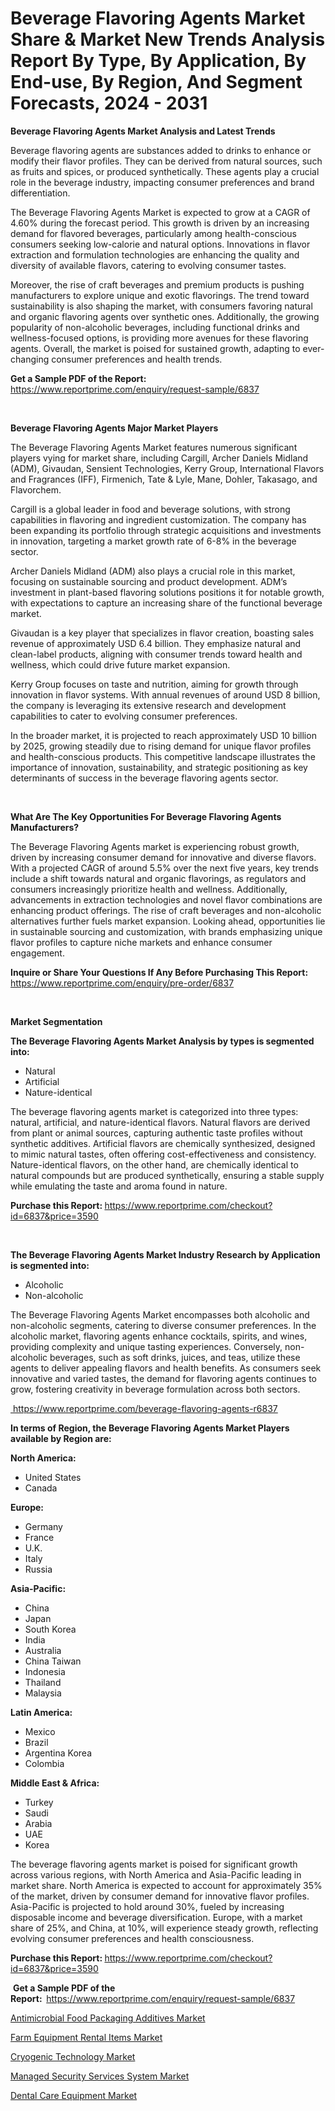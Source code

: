<p><h1>Beverage Flavoring Agents Market Share & Market New Trends Analysis Report By Type, By Application, By End-use, By Region, And Segment Forecasts, 2024 - 2031</h1></p><p><strong>Beverage Flavoring Agents Market Analysis and Latest Trends</strong></p>
<p><p>Beverage flavoring agents are substances added to drinks to enhance or modify their flavor profiles. They can be derived from natural sources, such as fruits and spices, or produced synthetically. These agents play a crucial role in the beverage industry, impacting consumer preferences and brand differentiation.</p><p>The Beverage Flavoring Agents Market is expected to grow at a CAGR of 4.60% during the forecast period. This growth is driven by an increasing demand for flavored beverages, particularly among health-conscious consumers seeking low-calorie and natural options. Innovations in flavor extraction and formulation technologies are enhancing the quality and diversity of available flavors, catering to evolving consumer tastes.</p><p>Moreover, the rise of craft beverages and premium products is pushing manufacturers to explore unique and exotic flavorings. The trend toward sustainability is also shaping the market, with consumers favoring natural and organic flavoring agents over synthetic ones. Additionally, the growing popularity of non-alcoholic beverages, including functional drinks and wellness-focused options, is providing more avenues for these flavoring agents. Overall, the market is poised for sustained growth, adapting to ever-changing consumer preferences and health trends.</p></p>
<p><strong>Get a Sample PDF of the Report:&nbsp;</strong> <a href="https://www.reportprime.com/enquiry/request-sample/6837?utm_campaign=1110&utm_medium=2&utm_source=Github&utm_content=ia&utm_term=25112024&utm_id=beverage-flavoring-agents">https://www.reportprime.com/enquiry/request-sample/6837</a></p>
<p>&nbsp;</p>
<p><strong>Beverage Flavoring Agents Major Market Players</strong></p>
<p><p>The Beverage Flavoring Agents Market features numerous significant players vying for market share, including Cargill, Archer Daniels Midland (ADM), Givaudan, Sensient Technologies, Kerry Group, International Flavors and Fragrances (IFF), Firmenich, Tate & Lyle, Mane, Dohler, Takasago, and Flavorchem. </p><p>Cargill is a global leader in food and beverage solutions, with strong capabilities in flavoring and ingredient customization. The company has been expanding its portfolio through strategic acquisitions and investments in innovation, targeting a market growth rate of 6-8% in the beverage sector.</p><p>Archer Daniels Midland (ADM) also plays a crucial role in this market, focusing on sustainable sourcing and product development. ADM’s investment in plant-based flavoring solutions positions it for notable growth, with expectations to capture an increasing share of the functional beverage market.</p><p>Givaudan is a key player that specializes in flavor creation, boasting sales revenue of approximately USD 6.4 billion. They emphasize natural and clean-label products, aligning with consumer trends toward health and wellness, which could drive future market expansion.</p><p>Kerry Group focuses on taste and nutrition, aiming for growth through innovation in flavor systems. With annual revenues of around USD 8 billion, the company is leveraging its extensive research and development capabilities to cater to evolving consumer preferences.</p><p>In the broader market, it is projected to reach approximately USD 10 billion by 2025, growing steadily due to rising demand for unique flavor profiles and health-conscious products. This competitive landscape illustrates the importance of innovation, sustainability, and strategic positioning as key determinants of success in the beverage flavoring agents sector.</p></p>
<p>&nbsp;</p>
<p><strong>What Are The Key Opportunities For Beverage Flavoring Agents Manufacturers?</strong></p>
<p><p>The Beverage Flavoring Agents market is experiencing robust growth, driven by increasing consumer demand for innovative and diverse flavors. With a projected CAGR of around 5.5% over the next five years, key trends include a shift towards natural and organic flavorings, as regulators and consumers increasingly prioritize health and wellness. Additionally, advancements in extraction technologies and novel flavor combinations are enhancing product offerings. The rise of craft beverages and non-alcoholic alternatives further fuels market expansion. Looking ahead, opportunities lie in sustainable sourcing and customization, with brands emphasizing unique flavor profiles to capture niche markets and enhance consumer engagement.</p></p>
<p><strong>Inquire or Share Your Questions If Any Before Purchasing This Report:</strong> <a href="https://www.reportprime.com/enquiry/pre-order/6837?utm_campaign=1110&utm_medium=2&utm_source=Github&utm_content=ia&utm_term=25112024&utm_id=beverage-flavoring-agents">https://www.reportprime.com/enquiry/pre-order/6837</a></p>
<p>&nbsp;</p>
<p><strong>Market Segmentation</strong></p>
<p><strong>The Beverage Flavoring Agents Market Analysis by types is segmented into:</strong></p>
<p><ul><li>Natural</li><li>Artificial</li><li>Nature-identical</li></ul></p>
<p><p>The beverage flavoring agents market is categorized into three types: natural, artificial, and nature-identical flavors. Natural flavors are derived from plant or animal sources, capturing authentic taste profiles without synthetic additives. Artificial flavors are chemically synthesized, designed to mimic natural tastes, often offering cost-effectiveness and consistency. Nature-identical flavors, on the other hand, are chemically identical to natural compounds but are produced synthetically, ensuring a stable supply while emulating the taste and aroma found in nature.</p></p>
<p><strong>Purchase this Report:&nbsp;</strong><a href="https://www.reportprime.com/checkout?id=6837&price=3590&utm_campaign=1110&utm_medium=2&utm_source=Github&utm_content=ia&utm_term=25112024&utm_id=beverage-flavoring-agents">https://www.reportprime.com/checkout?id=6837&price=3590</a></p>
<p>&nbsp;</p>
<p><strong>The Beverage Flavoring Agents Market Industry Research by Application is segmented into:</strong></p>
<p><ul><li>Alcoholic</li><li>Non-alcoholic</li></ul></p>
<p><p>The Beverage Flavoring Agents Market encompasses both alcoholic and non-alcoholic segments, catering to diverse consumer preferences. In the alcoholic market, flavoring agents enhance cocktails, spirits, and wines, providing complexity and unique tasting experiences. Conversely, non-alcoholic beverages, such as soft drinks, juices, and teas, utilize these agents to deliver appealing flavors and health benefits. As consumers seek innovative and varied tastes, the demand for flavoring agents continues to grow, fostering creativity in beverage formulation across both sectors.</p></p>
<p><a href="https://www.reportprime.com/beverage-flavoring-agents-r6837?utm_campaign=1110&utm_medium=2&utm_source=Github&utm_content=ia&utm_term=25112024&utm_id=beverage-flavoring-agents">&nbsp;https://www.reportprime.com/beverage-flavoring-agents-r6837</a></p>
<p><strong>In terms of Region, the Beverage Flavoring Agents Market Players available by Region are:</strong></p>
<p>
    <p> <strong> North America: </strong>
        <ul>
            <li>United States</li>
            <li>Canada</li>
        </ul>
        </p> 
    <p> <strong> Europe: </strong>
        <ul>
            <li>Germany</li>
            <li>France</li>
            <li>U.K.</li>
            <li>Italy</li>
            <li>Russia</li>
        </ul>
        </p> 
    <p> <strong> Asia-Pacific: </strong>
        <ul>
            <li>China</li>
            <li>Japan</li>
            <li>South Korea</li>
            <li>India</li>
            <li>Australia</li>
            <li>China Taiwan</li>
            <li>Indonesia</li>
            <li>Thailand</li>
            <li>Malaysia</li>
        </ul>
        </p> 
    <p> <strong> Latin America: </strong>
        <ul>
            <li>Mexico</li>
            <li>Brazil</li>
            <li>Argentina Korea</li>
            <li>Colombia</li>
        </ul>
        </p> 
    <p> <strong> Middle East & Africa: </strong>
        <ul>
            <li>Turkey</li>
            <li>Saudi</li>
            <li>Arabia</li>
            <li>UAE</li>
            <li>Korea</li>
        </ul>
    </p>
    </p>
<p><p>The beverage flavoring agents market is poised for significant growth across various regions, with North America and Asia-Pacific leading in market share. North America is expected to account for approximately 35% of the market, driven by consumer demand for innovative flavor profiles. Asia-Pacific is projected to hold around 30%, fueled by increasing disposable income and beverage diversification. Europe, with a market share of 25%, and China, at 10%, will experience steady growth, reflecting evolving consumer preferences and health consciousness.</p></p>
<p><strong>Purchase this Report: </strong><a href="https://www.reportprime.com/checkout?id=6837&price=3590&utm_campaign=1110&utm_medium=2&utm_source=Github&utm_content=ia&utm_term=25112024&utm_id=beverage-flavoring-agents">https://www.reportprime.com/checkout?id=6837&price=3590</a></p>
<p>&nbsp;<strong>Get a Sample PDF of the Report:&nbsp;&nbsp;</strong><a href="https://www.reportprime.com/enquiry/request-sample/6837?utm_campaign=1110&utm_medium=2&utm_source=Github&utm_content=ia&utm_term=25112024&utm_id=beverage-flavoring-agents">https://www.reportprime.com/enquiry/request-sample/6837</a></p>
<p><strong></strong></p>
<p><p><a href="https://github.com/WillieWoodard/Market-Research-Report-List-7/blob/main/antimicrobial-food-packaging-additives-market.md?utm_campaign=1110&utm_medium=2&utm_source=Github&utm_content=ia&utm_term=25112024&utm_id=beverage-flavoring-agents">Antimicrobial Food Packaging Additives Market</a></p><p><a href="https://issuu.com/reportprime-2/docs/farm-equipment-rental-items-market-_86b60d2a49b9a1?utm_campaign=1110&utm_medium=2&utm_source=Github&utm_content=ia&utm_term=25112024&utm_id=beverage-flavoring-agents">Farm Equipment Rental Items Market</a></p><p><a href="https://www.linkedin.com/pulse/in-depth-cryogenic-technology-market-study-2024-2031-expected-gtmmc?utm_campaign=1110&utm_medium=2&utm_source=Github&utm_content=ia&utm_term=25112024&utm_id=beverage-flavoring-agents">Cryogenic Technology Market</a></p><p><a href="https://issuu.com/reportprime-2/docs/managed-security-services-system-ma_cc53a5034f9f8b?utm_campaign=1110&utm_medium=2&utm_source=Github&utm_content=ia&utm_term=25112024&utm_id=beverage-flavoring-agents">Managed Security Services System Market</a></p><p><a href="https://www.linkedin.com/pulse/theglobal-dental-care-equipment-market-sizeenormousand-qdnoe?utm_campaign=1110&utm_medium=2&utm_source=Github&utm_content=ia&utm_term=25112024&utm_id=beverage-flavoring-agents">Dental Care Equipment Market</a></p></p>